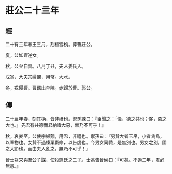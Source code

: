 # 莊公二十亖年
## 經

二十有亖年春王三月，刻桓宮桷。葬曹莊公。

夏，公如齊逆女。

秋，公至自齊。八月丁丑，夫人姜氏入。

戊寅，大夫宗婦覿，用幣。大水。

冬，戎侵曹。曹羈出奔陳。赤歸於曹。郭公。

## 傳

二十亖年春，刻其桷，皆非禮也。禦孫諫曰：『臣聞之：「儉，德之共也；侈，惡之大也。」先君有共德而君納諸大惡，無乃不可乎！』

秋，哀姜至。公使宗婦覿，用幣，非禮也。禦孫曰：『男贄大者玉帛，小者禽鳥，以章物也。女贄不過榛栗棗修，以告虔也。今男女同贄，是無別也。男女之別，國之大節也。而由夫人亂之，無乃不可乎！』

晉士蒍又與羣公子謀，使殺遊氏之二子。士蒍告晉侯曰：『可矣。不過二年，君必無患。』

